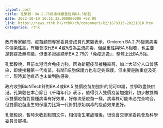 ```yaml
---
layout: post
title: 孔繁毅：BA.2.75病毒株嚴重性與BA.5相若
date: 2022-10-10 10:51:32.000000000 +08:00
link: https://news.rthk.hk/rthk/ch/component/k2/1670313-20221010.htm
categories: rthk
---
```


政府專家顧問、疫苗顧問專家委員會成員孔繁毅表示，Omicron BA.2.75變異病毒株傳染性高，有機會取代BA.4或5成為主流病毒，但嚴重性與BA.5相若，也主要是輕症及無病徵，但很多證據顯示BA.2.75的「免疫逃逸」，整體上比BA.5強。

孔繁毅說，目前本港混合免疫力強，因為新冠疫苗接種率高，加上大部分人口曾感染，即使接種第一代疫苗，有關T細胞保護力也有足夠保護，但主要是防重症及死亡，現時其他疫苗也未做到防感染。

政府收到BioNTech針對BA.4或BA.5 雙價疫苗加強針的認可申請，並爭取盡快供港。孔繁毅在本台節目《千禧年代》表示，值得引入雙價疫苗加強針，初步數據顯示雙價疫苗對變種病毒有好效果，好像流感疫苗一樣，病毒株可能未必完全吻合，但雙價疫苗產生的保護力比第一代針對原始病毒的疫苗效果更好。

孔繁毅說，暫時未收到相關文件，相信衞生署處理後，很快會交專家委員會及科學委員會審視。
